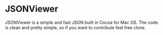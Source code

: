 JSONViewer
==========

JSONViewer is a simple and fast JSON built in Cocoa for Mac OS. The code is clean and pretty simple, so if you want to contribute feel free clone.